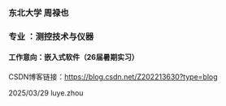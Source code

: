### 东北大学  周禄也    
### 专业 ：测控技术与仪器   
#### 工作意向：嵌入式软件（26届暑期实习）


CSDN博客链接：https://blog.csdn.net/Z202213630?type=blog


2025/03/29       luye.zhou
